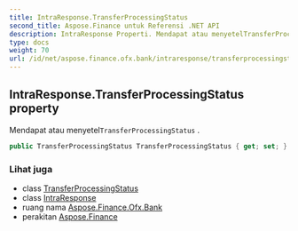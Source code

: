 ```yaml
---
title: IntraResponse.TransferProcessingStatus
second_title: Aspose.Finance untuk Referensi .NET API
description: IntraResponse Properti. Mendapat atau menyetelTransferProcessingStatus .
type: docs
weight: 70
url: /id/net/aspose.finance.ofx.bank/intraresponse/transferprocessingstatus/
---
```

## IntraResponse.TransferProcessingStatus property

Mendapat atau menyetel`TransferProcessingStatus` .

```csharp
public TransferProcessingStatus TransferProcessingStatus { get; set; }
```

### Lihat juga

* class [TransferProcessingStatus](../../../aspose.finance.ofx/transferprocessingstatus/)
* class [IntraResponse](../)
* ruang nama [Aspose.Finance.Ofx.Bank](../../intraresponse/)
* perakitan [Aspose.Finance](../../../)


